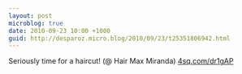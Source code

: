 ```yaml
---
layout: post
microblog: true
date: 2010-09-23 10:00 +1000
guid: http://desparoz.micro.blog/2010/09/23/t25351806942.html
---
```

Seriously time for a haircut! (@ Hair Max Miranda) [4sq.com/dr1gAP](http://4sq.com/dr1gAP)
